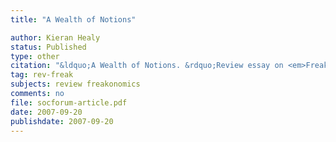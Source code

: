 ```yaml
---
title: "A Wealth of Notions"

author: Kieran Healy
status: Published
type: other
citation: "&ldquo;A Wealth of Notions. &rdquo;Review essay on <em>Freakonomics</em> by Steven Levitt and Stephen Dubner. <em>Sociological</em> Forum 22: 119–125."
tag: rev-freak
subjects: review freakonomics
comments: no
file: socforum-article.pdf
date: 2007-09-20
publishdate: 2007-09-20
---
```


